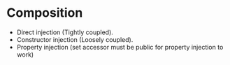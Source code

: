 # Composition
  - Direct injection (Tightly coupled).
  - Constructor injection (Loosely coupled).
  - Property injection (set accessor must be public for property injection to work)

